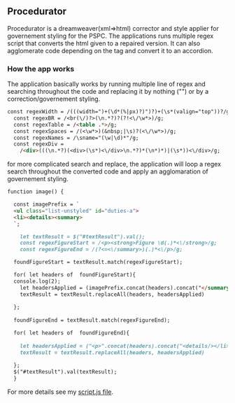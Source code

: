 ## Procedurator


Procedurator is a dreamweaver(xml=>html) corrector and style applier for governement styling for the PSPC. The applications runs multiple regex script that converts the html given to a repaired version. It can also agglomerate code depending on the tag and convert it to an accordion.

### How the app works
The application basically works by running multiple line of regex and searching throughout the code and replacing it by nothing ("") or by a correction/governement styling.
```markdown
const regexWidth = /(((width=")+(\d*(%|px)?)")?)+(\s*(valign="top"))?/g;
  const regexBR = /<br(\/)?>(\n.*?)?(?!<\/\w*>)/g;
  const regexTable = /<table .*>/g;
  const regexSpaces = /(<\w*>)(&nbsp;|\s)?(<\/\w*>)/g;
  const regexNames = /\sname="(\w|\d)*"/g;
  const regexDiv =
    /<div>(((\n.*?)(<div>(\s*)<\/div>\n.*?)*(\n*)*)|(\s*))<\/div>/g;
```
for more complicated search and replace, the application will loop a regex search throughout the converted code and apply an agglomaration of governement styling.

```markdown
function image() {

  const imagePrefix = `
  <ul class="list-unstyled" id="duties-a">
  <li><details><summary>
  `;

    let textResult = $("#textResult").val(); 
    const regexFigureStart = /<p><strong>Figure \d(.)*<\/strong>/g;
    const regexFigureEnd = /(?<=<\/summary>)(.)*<\/p>/g;

  foundFigureStart = textResult.match(regexFigureStart);

  for( let headers of  foundFigureStart){
  console.log(2);
    let headersApplied = (imagePrefix.concat(headers).concat("</summary>"))
    textResult = textResult.replaceAll(headers, headersApplied)
 
  };
      
  foundFigureEnd = textResult.match(regexFigureEnd);

  for( let headers of  foundFigureEnd){
  
    let headersApplied = ("<p>".concat(headers).concat("<details/></li></ul>"))
    textResult = textResult.replaceAll(headers, headersApplied)
 
  };
  $("#textResult").val(textResult);
  }
```

For more details see my [script.js file](https://github.com/IanBedard/procedurator/blob/main/script.js).

